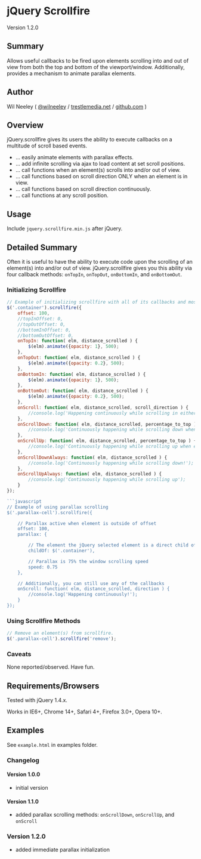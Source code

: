 # jQuery Scrollfire

Version 1.2.0

## Summary

Allows useful callbacks to be fired upon elements scrolling into and out of view from both the top and bottom of the viewport/window. Additionally, provides a mechanism to animate parallax elements.

## Author

Wil Neeley ( [@wilneeley](http://twitter.com/wilneeley) / [trestlemedia.net](http://www.trestlemedia.net) / [github.com](https://github.com/Xaxis) )

## Overview

jQuery.scrollfire gives its users the ability to execute callbacks on a multitude of scroll based events.
* ... easily animate elements with parallax effects.
* ... add infinite scrolling via ajax to load content at set scroll positions.
* ... call functions when an element(s) scrolls into and/or out of view.
* ... call functions based on scroll direction ONLY when an element is in view.
* ... call functions based on scroll direction continuously.
* ... call functions at any scroll position.

## Usage

Include `jquery.scrollfire.min.js` after jQuery.

## Detailed Summary

Often it is useful to have the ability to execute code upon the scrolling of an element(s) into and/or out of view. jQuery.scrollfire gives you this ability via four callback methods: `onTopIn`, `onTopOut`, `onBottomIn`, and `onBottomOut`.

### Initializing Scrollfire

```javascript
// Example of initializing scrollfire with all of its callbacks and most of its properties
$('.container').scrollfire({
    offset: 100,
    //topInOffset: 0,
    //topOutOffset: 0,
    //bottomInOffset: 0,
    //bottomOutOffset: 0,
    onTopIn: function( elm, distance_scrolled ) {
        $(elm).animate({opacity: 1}, 500);
    },
    onTopOut: function( elm, distance_scrolled ) {
        $(elm).animate({opacity: 0.2}, 500);
    },
    onBottomIn: function( elm, distance_scrolled ) {
        $(elm).animate({opacity: 1}, 500);
    },
    onBottomOut: function( elm, distance_scrolled ) {
        $(elm).animate({opacity: 0.2}, 500);
    },
    onScroll: function( elm, distance_scrolled, scroll_direction ) {
        //console.log('Happening continuously while scrolling in either direction');
    },
    onScrollDown: function( elm, distance_scrolled, percentage_to_top ) {
        //console.log('Continuously happening while scrolling down when element is in view!');
    },
    onScrollUp: function( elm, distance_scrolled, percentage_to_top ) {
        //console.log('Continuously happening while scrolling up when element is in view!');
    },
    onScrollDownAlways: function( elm, distance_scrolled ) {
        //console.log('Continuously happening while scrolling down!');
    },
    onScrollUpAlways: function( elm, distance_scrolled ) {
        //console.log('Continuously happening while scrolling up');
    }
});

```javascript
// Example of using parallax scrolling
$('.parallax-cell').scrollfire({

    // Parallax active when element is outside of offset
    offset: 100,
    parallax: {

        // The element the jQuery selected element is a direct child of
        childOf: $('.container'),

        // Parallax is 75% the window scrolling speed
        speed: 0.75
    },

    // Additionally, you can still use any of the callbacks
    onScroll: function( elm, distance_scrolled, direction ) {
        //console.log('Happening continuously!');
    }
});
```

### Using Scrollfire Methods

```javascript
// Remove an element(s) from scrollfire.
$('.parallax-cell').scrollfire('remove');
```

### Caveats

None reported/observed. Have fun.

## Requirements/Browsers

Tested with jQuery 1.4.x.

Works in IE6+, Chrome 14+, Safari 4+, Firefox 3.0+, Opera 10+.

## Examples

See `example.html` in examples folder.

### Changelog

#### Version 1.0.0

* initial version

#### Version 1.1.0

* added parallax scrolling methods: `onScrollDown`, `onScrollUp`, and `onScroll`

### Version 1.2.0

* added immediate parallax initialization